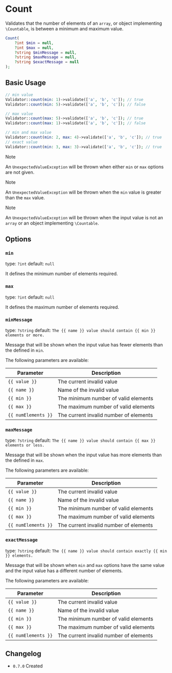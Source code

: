 # Count

Validates that the number of elements of an `array`, or object implementing `\Countable`, is between a minimum and maximum value.

```php
Count(
    ?int $min = null, 
    ?int $max = null,
    ?string $minMessage = null,
    ?string $maxMessage = null,
    ?string $exactMessage = null
);
```

## Basic Usage

```php
// min value
Validator::count(min: 1)->validate(['a', 'b', 'c']); // true
Validator::count(min: 5)->validate(['a', 'b', 'c']); // false

// max value
Validator::count(max: 5)->validate(['a', 'b', 'c']); // true
Validator::count(max: 1)->validate(['a', 'b', 'c']); // false

// min and max value
Validator::count(min: 2, max: 4)->validate(['a', 'b', 'c']); // true
// exact value
Validator::count(min: 3, max: 3)->validate(['a', 'b', 'c']); // true
```

> [!NOTE]
> An `UnexpectedValueException` will be thrown when either `min` or `max` options are not given.

> [!NOTE]
> An `UnexpectedValueException` will be thrown when the `min` value is greater than the `max` value.

> [!NOTE]
> An `UnexpectedValueException` will be thrown when the input value is not an `array` or an object implementing `\Countable`.

## Options

### `min`

type: `?int` default: `null`

It defines the minimum number of elements required.

### `max`

type: `?int` default: `null`

It defines the maximum number of elements required.

### `minMessage`

type: `?string` default: `The {{ name }} value should contain {{ min }} elements or more.`

Message that will be shown when the input value has fewer elements than the defined in `min`.

The following parameters are available:

| Parameter           | Description                            |
|---------------------|----------------------------------------|
| `{{ value }}`       | The current invalid value              |
| `{{ name }}`        | Name of the invalid value              |
| `{{ min }}`         | The minimum number of valid elements   |
| `{{ max }}`         | The maximum number of valid elements   |
| `{{ numElements }}` | The current invalid number of elements |

### `maxMessage`

type: `?string` default: `The {{ name }} value should contain {{ max }} elements or less.`

Message that will be shown when the input value has more elements than the defined in `max`.

The following parameters are available:

| Parameter           | Description                            |
|---------------------|----------------------------------------|
| `{{ value }}`       | The current invalid value              |
| `{{ name }}`        | Name of the invalid value              |
| `{{ min }}`         | The minimum number of valid elements   |
| `{{ max }}`         | The maximum number of valid elements   |
| `{{ numElements }}` | The current invalid number of elements |

### `exactMessage`

type: `?string` default: `The {{ name }} value should contain exactly {{ min }} elements.`

Message that will be shown when `min` and `max` options have the same value and the input value has a different number of elements.

The following parameters are available:

| Parameter           | Description                            |
|---------------------|----------------------------------------|
| `{{ value }}`       | The current invalid value              |
| `{{ name }}`        | Name of the invalid value              |
| `{{ min }}`         | The minimum number of valid elements   |
| `{{ max }}`         | The maximum number of valid elements   |
| `{{ numElements }}` | The current invalid number of elements |

## Changelog

- `0.7.0` Created